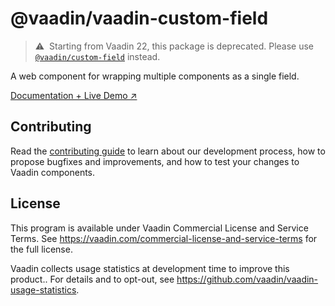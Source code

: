 # @vaadin/vaadin-custom-field

> ⚠️&nbsp; Starting from Vaadin 22, this package is deprecated.
> Please use [`@vaadin/custom-field`](https://www.npmjs.com/package/@vaadin/custom-field) instead.

A web component for wrapping multiple components as a single field.

[Documentation + Live Demo ↗](https://vaadin.com/docs/latest/components/custom-field)

## Contributing

Read the [contributing guide](https://vaadin.com/docs/latest/contributing/overview) to learn about our development process, how to propose bugfixes and improvements, and how to test your changes to Vaadin components.

## License

This program is available under Vaadin Commercial License and Service Terms.
See https://vaadin.com/commercial-license-and-service-terms for the full
license.

Vaadin collects usage statistics at development time to improve this product..
For details and to opt-out, see https://github.com/vaadin/vaadin-usage-statistics.

